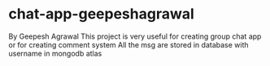 # chat-app-geepeshagrawal
By Geepesh Agrawal
This project is very useful for creating group chat app or for creating comment system
All the msg are stored in database with username in mongodb atlas
